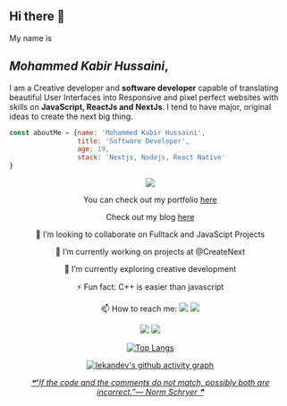 ## Hi there 👋

My name is 
## *Mohammed Kabir Hussaini*,
I am a Creative developer and **software developer** capable of translating beautiful User Interfaces into Responsive and pixel perfect websites with skills on **JavaScript,  ReactJs and NextJs**. I tend to have major, original ideas to create the next big thing.

```javascript
const aboutMe = {name: 'Mohammed Kabir Hussaini',
                 title: 'Software Developer',
                 age: 19,
                 stack: 'Nextjs, Nodejs, React Native'
}
```

<div align="center">

![](https://komarev.com/ghpvc/?username=lekandev&color=red)

You can check out my portfolio [here](https://lekan.vercel.app)

Check out my blog [here](https://lekandev.hashnode.dev)

👯 I’m looking to collaborate on Fulltack and JavaScipt Projects

🔭 I’m currently working on projects at @CreateNext

🌱 I’m currently exploring creative development

⚡ Fun fact: C++ is easier than javascript 

📫 How to reach me: <img src="https://img.shields.io/badge/lekandev%20-%231DA1F2.svg?&style=for-the-badge&logo=Twitter&logoColor=white"/> <img src="https://img.shields.io/badge/lekandev%20-%230077B5.svg?&style=for-the-badge&logo=linkedin&logoColor=white"/>
  
<p align="center">
<img src="https://github-readme-stats.vercel.app/api?username=lekandev&show_icons=true&theme=tokyonight">
<img src="https://github-readme-streak-stats.herokuapp.com/?user=lekandev&theme=tokyonight" />
</p>

[![Top Langs](https://github-readme-stats.vercel.app/api/top-langs/?username=lekandev&layout=compact&theme=tokyonight&hide=TeX,Java,Objective-C,HTML,CSS)](https://github.com/lekandev/github-readme-stats)
  
[![lekandev's github activity graph](https://activity-graph.herokuapp.com/graph?username=lekandev&theme=react-dark)](https://github.com/ashutosh00710/github-readme-activity-graph)

<a align="center" href='https://github.com/marketplace/actions/quote-readme'>
<!--STARTS_HERE_QUOTE_README-->
<i>❝“If the code and the comments do not match, possibly both are incorrect.”— Norm Schryer   ❞</i>
<!--ENDS_HERE_QUOTE_README-->
</a>
